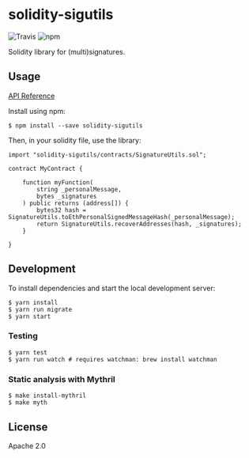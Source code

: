 # solidity-sigutils

![Travis](https://img.shields.io/travis/cleargraphinc/solidity-sigutils.svg) 
![npm](https://img.shields.io/npm/v/solidity-sigutils.svg)

Solidity library for (multi)signatures.

## Usage

[API Reference](https://github.com/cleargraphinc/solidity-sigutils/blob/master/API.md)

Install using npm:

    $ npm install --save solidity-sigutils

Then, in your solidity file, use the library:

```solidity
import "solidity-sigutils/contracts/SignatureUtils.sol";

contract MyContract {

    function myFunction(
        string _personalMessage,
        bytes _signatures
    ) public returns (address[]) {
        bytes32 hash = SignatureUtils.toEthPersonalSignedMessageHash(_personalMessage);
        return SignatureUtils.recoverAddresses(hash, _signatures);
    }

}
```

## Development

To install dependencies and start the local development server:

    $ yarn install
    $ yarn run migrate
    $ yarn start

### Testing

    $ yarn test
    $ yarn run watch # requires watchman: brew install watchman

### Static analysis with Mythril

    $ make install-mythril
    $ make myth

## License

Apache 2.0
